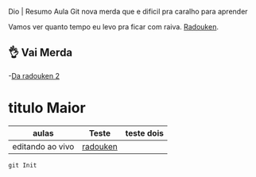  Dio | Resumo Aula Git nova merda que e dificil pra caralho para aprender

Vamos ver quanto tempo eu levo pra ficar com raiva.
[Radouken](https://www.youtube.com/watch?v=y1x6dUofnl8&ab_channel=Irm%C3%A3osPiologo).

 ## 👌 Vai Merda
 -[Da radouken 2](https://www.youtube.com/watch?v=y1x6dUofnl8&ab_channel=Irm%C3%A3osPiologo)

 # titulo Maior

 | aulas | Teste | teste dois |
 |-------|-------|------------|
 | editando ao vivo | [radouken](https://www.youtube.com/watch?v=y1x6dUofnl8&ab_channel=Irm%C3%A3osPiologo)

 ````
 git Init
 ``````
